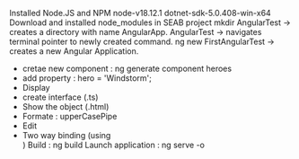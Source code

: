 Installed Node.JS and NPM
node-v18.12.1
dotnet-sdk-5.0.408-win-x64
Download and installed node_modules in SEAB project
mkdir AngularTest -> creates a directory with name AngularApp.
AngularTest -> navigates terminal pointer to newly created command.
ng new FirstAngularTest -> creates a new Angular Application.
- cretae new component : ng generate component heroes
- add property : hero = 'Windstorm';
- Display
- create interface  (.ts)
- Show the object (.html)
- Formate : upperCasePipe
- Edit
- Two way binding (using <div>)
Build : ng build
Launch application : ng serve -o
